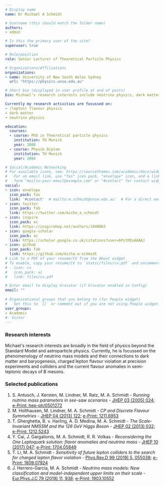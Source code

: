 ```yaml
---
# Display name
name: Dr Michael A Schmidt

# Username (this should match the folder name)
authors:
- admin

# Is this the primary user of the site?
superuser: true

# Role/position
role: Senior Lecturer of Theoretical Particle Physics

# Organizations/Affiliations
organizations:
- name: University of New South Wales Sydney
  url: "https://physics.unsw.edu.au"

# Short bio (displayed in user profile at end of posts)
bio: Michael's research interests include neutrino physics, dark matter, flavour physics and in general physics beyond the Standard Model.

Currently my research activities are focussed on:
- (lepton) flavour physics
- dark matter
- neutrino physics

education:
  courses:
  - course: PhD in Theoretical particle physics
    institution: TU Munich
    year: 2008
  - course: Physik Diplom
    institution: TU Munich
    year: 2004

# Social/Academic Networking
# For available icons, see: https://sourcethemes.com/academic/docs/widgets/#icons
#   For an email link, use "fas" icon pack, "envelope" icon, and a link in the
#   form "mailto:your-email@example.com" or "#contact" for contact widget.
social:
- icon: envelope
  icon_pack: fas
  link: '#contact'  # mailto:m.schmidt@unsw.edu.au'  # For a direct email link, use "mailto:test@example.org". #contact
- icon: twitter
  icon_pack: fab
  link: https://twitter.com/micha_a_schmidt
- icon: inspire
  icon_pack: ai
  link: https://inspirehep.net/authors/1040063
- icon: google-scholar
  icon_pack: ai
  link: https://scholar.google.co.uk/citations?user=bPztMIoAAAAJ
- icon: github
  icon_pack: fab
  link: https://github.com/micha-a-schmidt
# Link to a PDF of your resume/CV from the About widget.
# To enable, copy your resume/CV to `static/files/cv.pdf` and uncomment the lines below.  
# - icon: cv
#   icon_pack: ai
#   link: files/cv.pdf

# Enter email to display Gravatar (if Gravatar enabled in Config)
email: ""
  
# Organizational groups that you belong to (for People widget)
#   Set this to `[]` or comment out if you are not using People widget.  
user_groups:
- Academic
#- Vistor
---
```


### Research interests

Michael's research interests are broadly in the field of physics beyond the Standard Model and astroparticle physics. Currently, he is focussed on the phenomenology of neutrino mass models and their connections to dark matter and baryogenesis, charged lepton flavour violation at precision experiments and colliders and the current flavour anomalies in semi-leptonic decays of B mesons.

### Selected publications

1. S. Antusch, J. Kersten, M. Lindner, M. Ratz, M. A. Schmidt - *Running nutrino mass parameters in see-saw scenarios* - [JHEP 03 (2005) 024](https://doi.org/10.1088/1126-6708/2005/03/024); [e-Print: hep-ph/0501272](https://arxiv.org/abs/hep-ph/0501272)
2. M. Holthausen, M. Lindner, M. A. Schmidt - *CP and Discrete Flavour Symmetries* - [JHEP 04 (2013) 122](https://doi.org/10.1007/JHEP04(2013)122); [e-Print: 1211.6953](https://arxiv.org/abs/1211.6953)
3. T. Gherghetta, B. v. Harling, A. D. Medina, M. A. Schmidt - *The Scale-Invariant NMSSM and the 126 GeV Higgs Boson* - [JHEP 02 (2013) 032](https://doi.org/10.1007/JHEP02(2013)032); [e-Print: 1212.5243](https://arxiv.org/abs/1212.5243)
4. Y. Cai, J. Gargalionis, M. A. Schmidt, R. R. Volkas - *Reconsidering the One Leptoquark solution: flavor anomalies and neutrino mass* - [JHEP 10 (2017) 047](https://doi.org/10.1007/JHEP10(2017)047); [e-Print: 1704.05849](https://arxiv.org/abs/1704.05849)
5. T. Li, M. A. Schmidt - *Sensitivity of future lepton colliders to the search for charged lepton flavor violation* - [Phys.Rev.D 99 (2019) 5, 055038](https://doi.org/10.1103/PhysRevD.99.055038); [e-Print: 1809.07924](https://arxiv.org/abs/1809.07924)
6. J. Herrero-Garcia, M. A. Schmidt - *Neutrino mass models: New classification and model-independent upper limits on their scale* - [
Eur.Phys.J.C 79 (2019) 11, 938](https://doi.org/10.1140/epjc/s10052-019-7465-1); [e-Print: 1903.10552](https://arxiv.org/abs/1903.10552)

